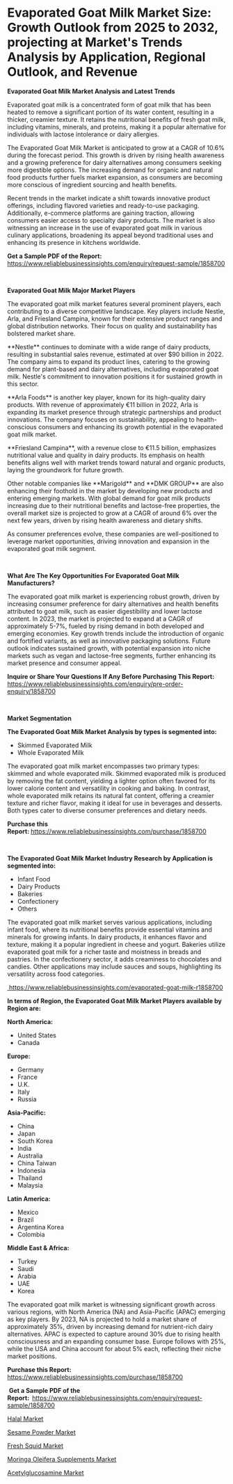 <p><h1>Evaporated Goat Milk Market Size: Growth Outlook from 2025 to 2032, projecting at Market's Trends Analysis by Application, Regional Outlook, and Revenue</h1></p><p><strong>Evaporated Goat Milk Market Analysis and Latest Trends</strong></p>
<p><p>Evaporated goat milk is a concentrated form of goat milk that has been heated to remove a significant portion of its water content, resulting in a thicker, creamier texture. It retains the nutritional benefits of fresh goat milk, including vitamins, minerals, and proteins, making it a popular alternative for individuals with lactose intolerance or dairy allergies.</p><p>The Evaporated Goat Milk Market is anticipated to grow at a CAGR of 10.6% during the forecast period. This growth is driven by rising health awareness and a growing preference for dairy alternatives among consumers seeking more digestible options. The increasing demand for organic and natural food products further fuels market expansion, as consumers are becoming more conscious of ingredient sourcing and health benefits.</p><p>Recent trends in the market indicate a shift towards innovative product offerings, including flavored varieties and ready-to-use packaging. Additionally, e-commerce platforms are gaining traction, allowing consumers easier access to specialty dairy products. The market is also witnessing an increase in the use of evaporated goat milk in various culinary applications, broadening its appeal beyond traditional uses and enhancing its presence in kitchens worldwide.</p></p>
<p><strong>Get a Sample PDF of the Report:&nbsp;</strong> <a href="https://www.reliablebusinessinsights.com/enquiry/request-sample/1858700?utm_campaign=75&utm_medium=2&utm_source=Github&utm_content=ia&utm_term=14022025&utm_id=evaporated-goat-milk">https://www.reliablebusinessinsights.com/enquiry/request-sample/1858700</a></p>
<p>&nbsp;</p>
<p><strong>Evaporated Goat Milk Major Market Players</strong></p>
<p><p>The evaporated goat milk market features several prominent players, each contributing to a diverse competitive landscape. Key players include Nestle, Arla, and Friesland Campina, known for their extensive product ranges and global distribution networks. Their focus on quality and sustainability has bolstered market share.</p><p>**Nestle** continues to dominate with a wide range of dairy products, resulting in substantial sales revenue, estimated at over $90 billion in 2022. The company aims to expand its product lines, catering to the growing demand for plant-based and dairy alternatives, including evaporated goat milk. Nestle's commitment to innovation positions it for sustained growth in this sector.</p><p>**Arla Foods** is another key player, known for its high-quality dairy products. With revenue of approximately €11 billion in 2022, Arla is expanding its market presence through strategic partnerships and product innovations. The company focuses on sustainability, appealing to health-conscious consumers and enhancing its growth potential in the evaporated goat milk market.</p><p>**Friesland Campina**, with a revenue close to €11.5 billion, emphasizes nutritional value and quality in dairy products. Its emphasis on health benefits aligns well with market trends toward natural and organic products, laying the groundwork for future growth.</p><p>Other notable companies like **Marigold** and **DMK GROUP** are also enhancing their foothold in the market by developing new products and entering emerging markets. With global demand for goat milk products increasing due to their nutritional benefits and lactose-free properties, the overall market size is projected to grow at a CAGR of around 6% over the next few years, driven by rising health awareness and dietary shifts.</p><p>As consumer preferences evolve, these companies are well-positioned to leverage market opportunities, driving innovation and expansion in the evaporated goat milk segment.</p></p>
<p>&nbsp;</p>
<p><strong>What Are The Key Opportunities For Evaporated Goat Milk Manufacturers?</strong></p>
<p><p>The evaporated goat milk market is experiencing robust growth, driven by increasing consumer preference for dairy alternatives and health benefits attributed to goat milk, such as easier digestibility and lower lactose content. In 2023, the market is projected to expand at a CAGR of approximately 5-7%, fueled by rising demand in both developed and emerging economies. Key growth trends include the introduction of organic and fortified variants, as well as innovative packaging solutions. Future outlook indicates sustained growth, with potential expansion into niche markets such as vegan and lactose-free segments, further enhancing its market presence and consumer appeal.</p></p>
<p><strong>Inquire or Share Your Questions If Any Before Purchasing This Report:</strong> <a href="https://www.reliablebusinessinsights.com/enquiry/pre-order-enquiry/1858700?utm_campaign=75&utm_medium=2&utm_source=Github&utm_content=ia&utm_term=14022025&utm_id=evaporated-goat-milk">https://www.reliablebusinessinsights.com/enquiry/pre-order-enquiry/1858700</a></p>
<p>&nbsp;</p>
<p><strong>Market Segmentation</strong></p>
<p><strong>The Evaporated Goat Milk Market Analysis by types is segmented into:</strong></p>
<p><ul><li>Skimmed Evaporated Milk</li><li>Whole Evaporated Milk</li></ul></p>
<p><p>The evaporated goat milk market encompasses two primary types: skimmed and whole evaporated milk. Skimmed evaporated milk is produced by removing the fat content, yielding a lighter option often favored for its lower calorie content and versatility in cooking and baking. In contrast, whole evaporated milk retains its natural fat content, offering a creamier texture and richer flavor, making it ideal for use in beverages and desserts. Both types cater to diverse consumer preferences and dietary needs.</p></p>
<p><strong>Purchase this Report:&nbsp;</strong><a href="https://www.reliablebusinessinsights.com/purchase/1858700?utm_campaign=75&utm_medium=2&utm_source=Github&utm_content=ia&utm_term=14022025&utm_id=evaporated-goat-milk">https://www.reliablebusinessinsights.com/purchase/1858700</a></p>
<p>&nbsp;</p>
<p><strong>The Evaporated Goat Milk Market Industry Research by Application is segmented into:</strong></p>
<p><ul><li>Infant Food</li><li>Dairy Products</li><li>Bakeries</li><li>Confectionery</li><li>Others</li></ul></p>
<p><p>The evaporated goat milk market serves various applications, including infant food, where its nutritional benefits provide essential vitamins and minerals for growing infants. In dairy products, it enhances flavor and texture, making it a popular ingredient in cheese and yogurt. Bakeries utilize evaporated goat milk for a richer taste and moistness in breads and pastries. In the confectionery sector, it adds creaminess to chocolates and candies. Other applications may include sauces and soups, highlighting its versatility across food categories.</p></p>
<p><a href="https://www.reliablebusinessinsights.com/evaporated-goat-milk-r1858700?utm_campaign=75&utm_medium=2&utm_source=Github&utm_content=ia&utm_term=14022025&utm_id=evaporated-goat-milk">&nbsp;https://www.reliablebusinessinsights.com/evaporated-goat-milk-r1858700</a></p>
<p><strong>In terms of Region, the Evaporated Goat Milk Market Players available by Region are:</strong></p>
<p>
    <p> <strong> North America: </strong>
        <ul>
            <li>United States</li>
            <li>Canada</li>
        </ul>
        </p> 
    <p> <strong> Europe: </strong>
        <ul>
            <li>Germany</li>
            <li>France</li>
            <li>U.K.</li>
            <li>Italy</li>
            <li>Russia</li>
        </ul>
        </p> 
    <p> <strong> Asia-Pacific: </strong>
        <ul>
            <li>China</li>
            <li>Japan</li>
            <li>South Korea</li>
            <li>India</li>
            <li>Australia</li>
            <li>China Taiwan</li>
            <li>Indonesia</li>
            <li>Thailand</li>
            <li>Malaysia</li>
        </ul>
        </p> 
    <p> <strong> Latin America: </strong>
        <ul>
            <li>Mexico</li>
            <li>Brazil</li>
            <li>Argentina Korea</li>
            <li>Colombia</li>
        </ul>
        </p> 
    <p> <strong> Middle East & Africa: </strong>
        <ul>
            <li>Turkey</li>
            <li>Saudi</li>
            <li>Arabia</li>
            <li>UAE</li>
            <li>Korea</li>
        </ul>
    </p>
    </p>
<p><p>The evaporated goat milk market is witnessing significant growth across various regions, with North America (NA) and Asia-Pacific (APAC) emerging as key players. By 2023, NA is projected to hold a market share of approximately 35%, driven by increasing demand for nutrient-rich dairy alternatives. APAC is expected to capture around 30% due to rising health consciousness and an expanding consumer base. Europe follows with 25%, while the USA and China account for about 5% each, reflecting their niche market positions.</p></p>
<p><strong>Purchase this Report: </strong><a href="https://www.reliablebusinessinsights.com/purchase/1858700?utm_campaign=75&utm_medium=2&utm_source=Github&utm_content=ia&utm_term=14022025&utm_id=evaporated-goat-milk">https://www.reliablebusinessinsights.com/purchase/1858700</a></p>
<p>&nbsp;<strong>Get a Sample PDF of the Report:&nbsp;&nbsp;</strong><a href="https://www.reliablebusinessinsights.com/enquiry/request-sample/1858700?utm_campaign=75&utm_medium=2&utm_source=Github&utm_content=ia&utm_term=14022025&utm_id=evaporated-goat-milk">https://www.reliablebusinessinsights.com/enquiry/request-sample/1858700</a></p>
<p><strong></strong></p>
<p><p><a href="https://github.com/howdlecirone/Market-Research-Report-List-1/blob/main/halal-market.md?utm_campaign=75&utm_medium=2&utm_source=Github&utm_content=ia&utm_term=14022025&utm_id=evaporated-goat-milk">Halal Market</a></p><p><a href="https://github.com/supicweg/Market-Research-Report-List-1/blob/main/sesame-powder-market.md?utm_campaign=75&utm_medium=2&utm_source=Github&utm_content=ia&utm_term=14022025&utm_id=evaporated-goat-milk">Sesame Powder Market</a></p><p><a href="https://github.com/salodipura00/Market-Research-Report-List-1/blob/main/fresh-squid-market.md?utm_campaign=75&utm_medium=2&utm_source=Github&utm_content=ia&utm_term=14022025&utm_id=evaporated-goat-milk">Fresh Squid Market</a></p><p><a href="https://github.com/saeiddaemo/Market-Research-Report-List-1/blob/main/moringa-oleifera-supplements-market.md?utm_campaign=75&utm_medium=2&utm_source=Github&utm_content=ia&utm_term=14022025&utm_id=evaporated-goat-milk">Moringa Oleifera Supplements Market</a></p><p><a href="https://github.com/shopovdjondo/Market-Research-Report-List-1/blob/main/acetylglucosamine-market.md?utm_campaign=75&utm_medium=2&utm_source=Github&utm_content=ia&utm_term=14022025&utm_id=evaporated-goat-milk">Acetylglucosamine Market</a></p></p>